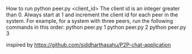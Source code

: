 How to run
python peer.py <client_id> 
The client id is an integer greater than 0. Always start at 1 and increment the client id for each peer in the system. For example, for a system with three peers, run the following commands in this order: 
python peer.py 1 
python peer.py 2
python peer.py 3


inspired by 
https://github.com/siddharthasahu/P2P-chat-application
